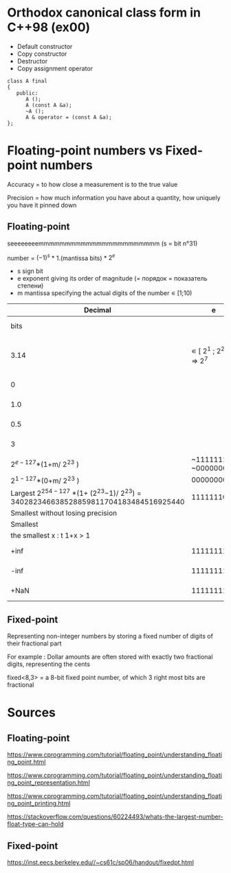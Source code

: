 # Orthodox canonical class form in C++98 (ex00)

- Default constructor
- Copy constructor
- Destructor
- Copy assignment operator

```
class A final
{
   public:
      A ();
      A (const A &a);
      ~A ();
      A & operator = (const A &a);
};
```
# Floating-point numbers vs Fixed-point numbers
Accuracy = to how close a measurement is to the true value

Precision = how much information you have about a quantity, how uniquely you have it pinned down


## Floating-point

seeeeeeeemmmmmmmmmmmmmmmmmmmmmmm (s = bit n°31)

number = ${(-1)}^{s}$ * 1.(mantissa bits) * $2^e$ 

- s sign bit
- e exponent giving its order of magnitude (= порядок = показатель степени)
- m mantissa specifying the actual digits of the number ∊ [1;10)

Decimal	                          | e                            | m   | float                                            
-----------------------------------|------------------------------|-----|--------------------------------------------------
bits                               |                              |     | seeeeeeeemmmmmmmmmmmmmmmmmmmmmmm (1+8+23)        
3.14                               | ∊ [ $2^1$ ; $2^2$ ) => $2^7$ | $\frac{3,14 -2 }{4 - 2} = 0,57$ => $0,57*2^{23}$ |  0 10000000 10010001111010111000011 = 0x4048F5C3
0                                  |                              |     |  0 00000000 00000000000000000000000 = 0x00000000
1.0                                |                              |     |  0 01111111 00000000000000000000000 = 0x3f800000
0.5                                |                              |     |  0 01111110 00000000000000000000000 = 0x3f000000
3                                  |                              |     |  0 10000000 10000000000000000000000 = 0x40400000
$2^{e−127}$*(1+m/ $2^{23}$ )       | ~11111111~ ~00000000~        |     |
$2^{1−127}$*(0+m/ $2^{23}$ )       | 00000000                     |     |
Largest $2^{254−127}$ *(1+ ($2^{23}$−1)/ $2^{23}$) = 340282346638528859811704183484516925440 | 11111110       |     |   
Smallest without losing precision  |                              |     |  1.175494351e-38	                                
Smallest                	        |                              |     |  1.401298464e-45     	                          
the smallest x : t 1+x > 1         |                              |     |  1.1929093e-7	                                   
+inf                               | 11111111                     |     |  0 11111111 00000000000000000000000 = 0x7f800000
-inf                               | 11111111                     |     |  1 11111111 00000000000000000000000 = 0xff800000
+NaN                               | 11111111                     | !=0 |  0 11111111 10000000000000000000000 = 0x7fc00000

## Fixed-point

Representing non-integer numbers by storing a fixed number of digits of their fractional part

For example : Dollar amounts are often stored with exactly two fractional digits, representing the cents

fixed<8,3> = a 8-bit fixed point number, of which 3 right most bits are fractional


# Sources
## Floating-point
https://www.cprogramming.com/tutorial/floating_point/understanding_floating_point.html

https://www.cprogramming.com/tutorial/floating_point/understanding_floating_point_representation.html

https://www.cprogramming.com/tutorial/floating_point/understanding_floating_point_printing.html

https://stackoverflow.com/questions/60224493/whats-the-largest-number-float-type-can-hold

## Fixed-point
https://inst.eecs.berkeley.edu//~cs61c/sp06/handout/fixedpt.html 
